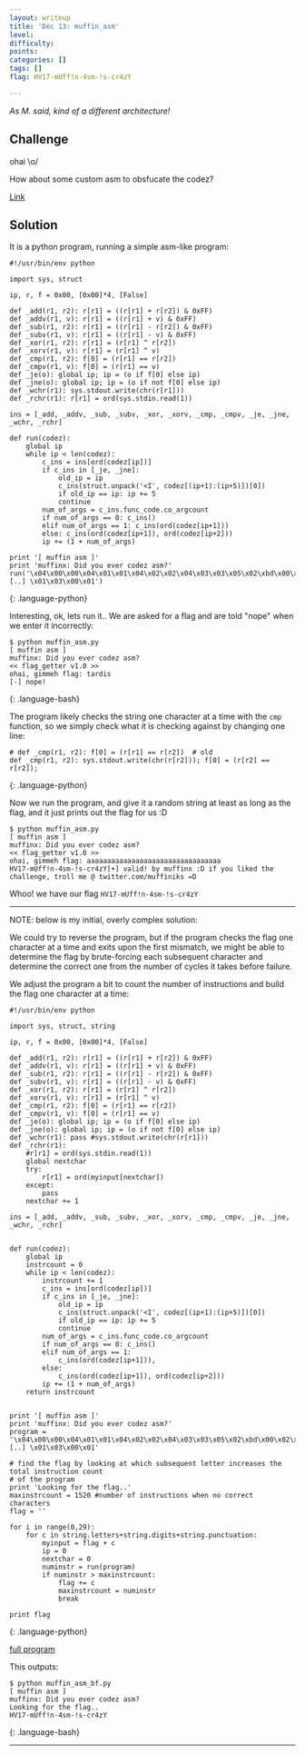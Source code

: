 ```yaml
---
layout: writeup
title: 'Dec 13: muffin_asm'
level:
difficulty:
points:
categories: []
tags: []
flag: HV17-mUff!n-4sm-!s-cr4zY

---
```


*As M. said, kind of a different architecture!*

## Challenge

ohai \\o/

How about some custom asm to obsfucate the codez?

[Link](writeupfiles/muffin_asm.py)

## Solution

It is a python program, running a simple asm-like program:

    #!/usr/bin/env python

    import sys, struct

    ip, r, f = 0x00, [0x00]*4, [False]

    def _add(r1, r2): r[r1] = ((r[r1] + r[r2]) & 0xFF)
    def _addv(r1, v): r[r1] = ((r[r1] + v) & 0xFF)
    def _sub(r1, r2): r[r1] = ((r[r1] - r[r2]) & 0xFF)
    def _subv(r1, v): r[r1] = ((r[r1] - v) & 0xFF)
    def _xor(r1, r2): r[r1] = (r[r1] ^ r[r2])
    def _xorv(r1, v): r[r1] = (r[r1] ^ v)
    def _cmp(r1, r2): f[0] = (r[r1] == r[r2])
    def _cmpv(r1, v): f[0] = (r[r1] == v)
    def _je(o): global ip; ip = (o if f[0] else ip)
    def _jne(o): global ip; ip = (o if not f[0] else ip)
    def _wchr(r1): sys.stdout.write(chr(r[r1]))
    def _rchr(r1): r[r1] = ord(sys.stdin.read(1))

    ins = [_add, _addv, _sub, _subv, _xor, _xorv, _cmp, _cmpv, _je, _jne, _wchr, _rchr]

    def run(codez):
        global ip
        while ip < len(codez):
            c_ins = ins[ord(codez[ip])]
            if c_ins in [_je, _jne]:
                old_ip = ip
                c_ins(struct.unpack('<I', codez[(ip+1):(ip+5)])[0])
                if old_ip == ip: ip += 5
                continue
            num_of_args = c_ins.func_code.co_argcount
            if num_of_args == 0: c_ins()
            elif num_of_args == 1: c_ins(ord(codez[ip+1]))
            else: c_ins(ord(codez[ip+1]), ord(codez[ip+2]))
            ip += (1 + num_of_args)

    print '[ muffin asm ]'
    print 'muffinx: Did you ever codez asm?'
    run('\x04\x00\x00\x04\x01\x01\x04\x02\x02\x04\x03\x03\x05\x02\xbd\x00\x02\x00\x00 [..] \x01\x03\x00\x01')
{: .language-python}

Interesting, ok, lets run it.. We are asked for a flag and are told
"nope" when we enter it incorrectly:

    $ python muffin_asm.py
    [ muffin asm ]
    muffinx: Did you ever codez asm?
    << flag_getter v1.0 >>
    ohai, gimmeh flag: tardis
    [-] nope!
{: .language-bash}

The program likely checks the string one character at a time with the
`cmp` function, so we simply check what it is
checking against by changing one line:

    # def _cmp(r1, r2): f[0] = (r[r1] == r[r2])  # old
    def _cmp(r1, r2): sys.stdout.write(chr(r[r2])); f[0] = (r[r2] == r[r2]);
{: .language-python}

Now we run the program, and give it a random string at least as long as
the flag, and it just prints out the flag for us :D

    $ python muffin_asm.py
    [ muffin asm ]
    muffinx: Did you ever codez asm?
    << flag_getter v1.0 >>
    ohai, gimmeh flag: aaaaaaaaaaaaaaaaaaaaaaaaaaaaaaaaa
    HV17-mUff!n-4sm-!s-cr4zY[+] valid! by muffinx :D if you liked the challenge, troll me @ twitter.com/muffiniks =D

Whoo! we have our flag `HV17-mUff!n-4sm-!s-cr4zY`

* * *

NOTE: below is my initial, overly complex solution:

We could try to reverse the program, but if the program checks the flag
one character
at a time and exits upon the first mismatch, we might be able to
determine the flag
by brute-forcing each subsequent character and determine the correct one
from the number
of cycles it takes before failure.

We adjust the program a bit to count the number of instructions and
build the flag
one character at a time:

    #!/usr/bin/env python

    import sys, struct, string

    ip, r, f = 0x00, [0x00]*4, [False]

    def _add(r1, r2): r[r1] = ((r[r1] + r[r2]) & 0xFF)
    def _addv(r1, v): r[r1] = ((r[r1] + v) & 0xFF)
    def _sub(r1, r2): r[r1] = ((r[r1] - r[r2]) & 0xFF)
    def _subv(r1, v): r[r1] = ((r[r1] - v) & 0xFF)
    def _xor(r1, r2): r[r1] = (r[r1] ^ r[r2])
    def _xorv(r1, v): r[r1] = (r[r1] ^ v)
    def _cmp(r1, r2): f[0] = (r[r1] == r[r2])
    def _cmpv(r1, v): f[0] = (r[r1] == v)
    def _je(o): global ip; ip = (o if f[0] else ip)
    def _jne(o): global ip; ip = (o if not f[0] else ip)
    def _wchr(r1): pass #sys.stdout.write(chr(r[r1]))
    def _rchr(r1):
        #r[r1] = ord(sys.stdin.read(1))
        global nextchar
        try:
            r[r1] = ord(myinput[nextchar])
        except:
            pass
        nextchar += 1

    ins = [_add, _addv, _sub, _subv, _xor, _xorv, _cmp, _cmpv, _je, _jne, _wchr, _rchr]


    def run(codez):
        global ip
        instrcount = 0
        while ip < len(codez):
            instrcount += 1
            c_ins = ins[ord(codez[ip])]
            if c_ins in [_je, _jne]:
                old_ip = ip
                c_ins(struct.unpack('<I', codez[(ip+1):(ip+5)])[0])
                if old_ip == ip: ip += 5
                continue
            num_of_args = c_ins.func_code.co_argcount
            if num_of_args == 0: c_ins()
            elif num_of_args == 1:
                c_ins(ord(codez[ip+1])),
            else:
                c_ins(ord(codez[ip+1]), ord(codez[ip+2]))
            ip += (1 + num_of_args)
        return instrcount


    print '[ muffin asm ]'
    print 'muffinx: Did you ever codez asm?'
    program = '\x04\x00\x00\x04\x01\x01\x04\x02\x02\x04\x03\x03\x05\x02\xbd\x00\x02\x00\x00 [..] \x01\x03\x00\x01'

    # find the flag by looking at which subsequent letter increases the total instruction count
    # of the program
    print 'Looking for the flag..'
    maxinstrcount = 1520 #number of instructions when no correct characters
    flag = ''

    for i in range(0,29):
        for c in string.letters+string.digits+string.punctuation:
            myinput = flag + c
            ip = 0
            nextchar = 0
            numinstr = run(program)
            if numinstr > maxinstrcount:
                flag += c
                maxinstrcount = numinstr
                break

    print flag
{: .language-python}

[full program](writeupfiles/muffin_asm_bf.py)

This outputs:

    $ python muffin_asm_bf.py
    [ muffin asm ]
    muffinx: Did you ever codez asm?
    Looking for the flag..
    HV17-mUff!n-4sm-!s-cr4zY
{: .language-bash}

* * *

